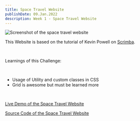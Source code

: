 ```yaml
---
title: Space Travel Website
publishDate: 09.Jan.2022
description: Week 1 - Space Travel Website
---
```


![Screenshot of the space travel website](/assets/space.jpg)

This Website is based on the tutorial of Kevin Powell on [Scrimba](https://scrimba.com/learn/spacetravel).

<br/>

Learnings of this Challenge:

  <br/>

  <ul>
  
  <li>
  Usage of Utility and custom classes in CSS
  </li>

  <li>
  Grid is awesome but must be learned more
  </li>

  </ul>

  <br/>

[Live Demo of the Space Travel Website](https://space-travel-astro.netlify.app/)

[Source Code of the Space Travel Website](https://github.com/MinhKhangTran/astro_space)
